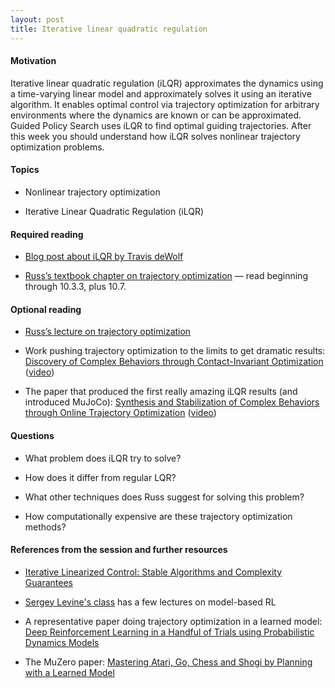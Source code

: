 ```yaml
---
layout: post
title: Iterative linear quadratic regulation
---
```


#### Motivation

Iterative linear quadratic regulation (iLQR) approximates the dynamics
using a time-varying linear model and approximately solves it using an
iterative algorithm. It enables optimal control via trajectory
optimization for arbitrary environments where the dynamics are known or
can be approximated. Guided Policy Search uses iLQR to find optimal
guiding trajectories. After this week you should understand how iLQR
solves nonlinear trajectory optimization problems.

<!--more-->

#### Topics

-   Nonlinear trajectory optimization

-   Iterative Linear Quadratic Regulation (iLQR)

#### Required reading

-   [Blog post about iLQR by Travis
    deWolf](https://studywolf.wordpress.com/2016/02/03/the-iterative-linear-quadratic-regulator-method/)

-   [Russ’s textbook chapter on trajectory
    optimization](http://underactuated.mit.edu/trajopt.html) — read
    beginning through 10.3.3, plus 10.7.

#### Optional reading

-   [Russ’s lecture on trajectory
    optimization](https://www.youtube.com/watch?v=uO9EP6FyeAE&list=PLThjctra-6WwKlMWopX22dYHXfHQjUxLS&index=10)

-   Work pushing trajectory optimization to the limits to get dramatic
    results: [Discovery of Complex Behaviors through Contact-Invariant
    Optimization](https://homes.cs.washington.edu/~todorov/papers/MordatchSIGGRAPH12.pdf)
    ([video](https://www.youtube.com/watch?v=mhr_jtQrhVA))

-   The paper that produced the first really amazing iLQR results (and
    introduced MuJoCo): [Synthesis and Stabilization of Complex
    Behaviors through Online Trajectory
    Optimization](https://homes.cs.washington.edu/~todorov/papers/TassaIROS12.pdf)
    ([video](https://www.youtube.com/watch?v=anIsw2-Lbco))

#### Questions

-   What problem does iLQR try to solve?

-   How does it differ from regular LQR?

-   What other techniques does Russ suggest for solving this problem?

-   How computationally expensive are these trajectory optimization
    methods?

#### References from the session and further resources

- [Iterative Linearized Control: Stable Algorithms and Complexity Guarantees](http://proceedings.mlr.press/v97/roulet19a/roulet19a.pdf)

- [Sergey Levine's class](http://rail.eecs.berkeley.edu/deeprlcourse/) has a few lectures on model-based RL

- A representative paper doing trajectory optimization in a learned model: [Deep Reinforcement Learning in a Handful of Trials using Probabilistic Dynamics Models](https://arxiv.org/abs/1805.12114)

- The MuZero paper: [Mastering Atari, Go, Chess and Shogi by Planning with a Learned Model](https://arxiv.org/abs/1911.08265)